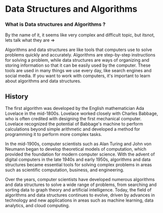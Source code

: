 # Data Structures and Algorithms

### What is Data structures and Algorithms ?

By the name of it, it seems like very complex and difficult topic, but itsnot, lets talk what they are =>

Algorithms and data structures are like tools that computers use to solve problems quickly and accurately. Algorithms are step-by-step instructions for solving a problem, while data structures are ways of organizing and storing information so that it can be easily used by the computer. These tools are used in many things we use every day, like search engines and social media. If you want to work with computers, it's important to learn about algorithms and data structures.

## History

The first algorithm was developed by the English mathematician Ada Lovelace in the mid-1800s. Lovelace worked closely with Charles Babbage, who is often credited with designing the first mechanical computer. Lovelace recognized the potential of Babbage's machine to perform calculations beyond simple arithmetic and developed a method for programming it to perform more complex tasks.

In the mid-1900s, computer scientists such as Alan Turing and John von Neumann began to develop theoretical models of computation, which provided the foundation for modern computer science. With the advent of digital computers in the late 1940s and early 1950s, algorithms and data structures became essential tools for solving complex problems in areas such as scientific computation, business, and engineering.

Over the years, computer scientists have developed numerous algorithms and data structures to solve a wide range of problems, from searching and sorting data to graph theory and artificial intelligence. Today, the field of algorithms and data structures continues to evolve, driven by advances in technology and new applications in areas such as machine learning, data analytics, and cloud computing.
